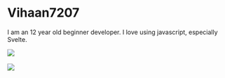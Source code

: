 # Vihaan7207

 I am an 12 year old beginner developer. I love using javascript, especially Svelte.

![](https://github-readme-stats.vercel.app/api?username=Vihaan7207&show_icons=true&theme=radical)
<br/>
<br/>
![](https://github-readme-stats.vercel.app/api/top-langs/?username=Vihaan7207)
